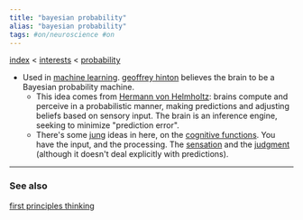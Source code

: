 ```yaml
---
title: "bayesian probability"
alias: "bayesian probability"
tags: #on/neuroscience #on
---
```


[index](/.md) < [interests](1-interests.md) < [probability](probability.md)

- Used in [machine learning](machine-learning.md). [geoffrey hinton](geoffrey-hinton.md) believes the brain to be a Bayesian probability machine. 
	- This idea comes from [Hermann von Helmholtz](Hermann%20von%20Helmholtz.md): brains compute and perceive in a probabilistic manner, making predictions and adjusting beliefs based on sensory input. The brain is an inference engine, seeking to minimize "prediction error".
	- There's some [jung](carl-jung.md) ideas in here, on the [cognitive functions](cognitive-functions.md). You have the input, and the processing. The [sensation](sensation.md) and the [judgment](judgment.md) (although it doesn't deal explicitly with predictions).


-------------
### See also
[first principles thinking](first-principles-thinking.md)
